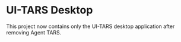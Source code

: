 # UI-TARS Desktop

This project now contains only the UI-TARS desktop application after removing Agent TARS.